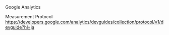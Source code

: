 Google Analytics

Measurement Protocol
https://developers.google.com/analytics/devguides/collection/protocol/v1/devguide?hl=ja